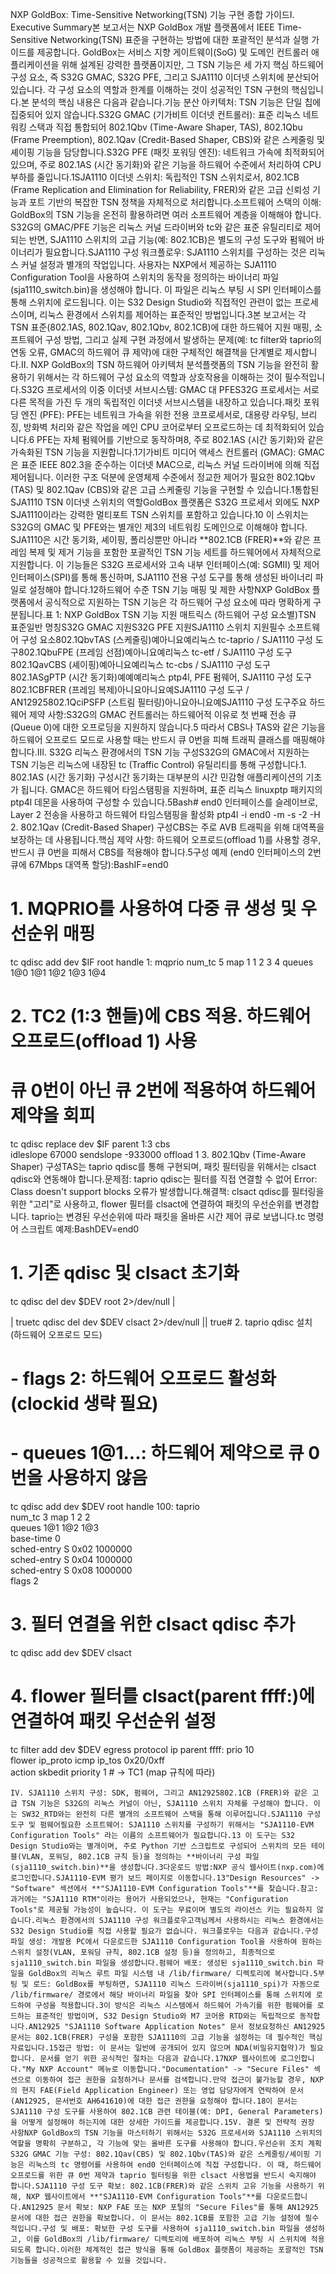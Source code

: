 NXP GoldBox: Time-Sensitive Networking(TSN) 기능 구현 종합 가이드I. Executive Summary본 보고서는 NXP GoldBox 개발 플랫폼에서 IEEE Time-Sensitive Networking(TSN) 표준을 구현하는 방법에 대한 포괄적인 분석과 실행 가이드를 제공합니다. GoldBox는 서비스 지향 게이트웨이(SoG) 및 도메인 컨트롤러 애플리케이션을 위해 설계된 강력한 플랫폼이지만, 그 TSN 기능은 세 가지 핵심 하드웨어 구성 요소, 즉 S32G GMAC, S32G PFE, 그리고 SJA1110 이더넷 스위치에 분산되어 있습니다. 각 구성 요소의 역할과 한계를 이해하는 것이 성공적인 TSN 구현의 핵심입니다.본 분석의 핵심 내용은 다음과 같습니다.기능 분산 아키텍처: TSN 기능은 단일 칩에 집중되어 있지 않습니다.S32G GMAC (기가비트 이더넷 컨트롤러): 표준 리눅스 네트워킹 스택과 직접 통합되어 802.1Qbv (Time-Aware Shaper, TAS), 802.1Qbu (Frame Preemption), 802.1Qav (Credit-Based Shaper, CBS)와 같은 스케줄링 및 셰이핑 기능을 담당합니다.S32G PFE (패킷 포워딩 엔진): 네트워크 가속에 최적화되어 있으며, 주로 802.1AS (시간 동기화)와 같은 기능을 하드웨어 수준에서 처리하여 CPU 부하를 줄입니다.1SJA1110 이더넷 스위치: 독립적인 TSN 스위치로서, 802.1CB (Frame Replication and Elimination for Reliability, FRER)와 같은 고급 신뢰성 기능과 포트 기반의 복잡한 TSN 정책을 자체적으로 처리합니다.소프트웨어 스택의 이해: GoldBox의 TSN 기능을 온전히 활용하려면 여러 소프트웨어 계층을 이해해야 합니다. S32G의 GMAC/PFE 기능은 리눅스 커널 드라이버와 tc와 같은 표준 유틸리티로 제어되는 반면, SJA1110 스위치의 고급 기능(예: 802.1CB)은 별도의 구성 도구와 펌웨어 바이너리가 필요합니다.SJA1110 구성 워크플로우: SJA1110 스위치를 구성하는 것은 리눅스 커널 설정과 별개의 작업입니다. 사용자는 NXP에서 제공하는 SJA1110 Configuration Tool을 사용하여 스위치의 동작을 정의하는 바이너리 파일(sja1110_switch.bin)을 생성해야 합니다. 이 파일은 리눅스 부팅 시 SPI 인터페이스를 통해 스위치에 로드됩니다. 이는 S32 Design Studio와 직접적인 관련이 없는 프로세스이며, 리눅스 환경에서 스위치를 제어하는 표준적인 방법입니다.3본 보고서는 각 TSN 표준(802.1AS, 802.1Qav, 802.1Qbv, 802.1CB)에 대한 하드웨어 지원 매핑, 소프트웨어 구성 방법, 그리고 실제 구현 과정에서 발생하는 문제(예: tc filter와 taprio의 연동 오류, GMAC의 하드웨어 큐 제약)에 대한 구체적인 해결책을 단계별로 제시합니다.II. NXP GoldBox의 TSN 하드웨어 아키텍처 분석플랫폼의 TSN 기능을 완전히 활용하기 위해서는 각 하드웨어 구성 요소의 역할과 상호작용을 이해하는 것이 필수적입니다.S32G 프로세서의 이중 이더넷 서브시스템: GMAC 대 PFES32G 프로세서는 서로 다른 목적을 가진 두 개의 독립적인 이더넷 서브시스템을 내장하고 있습니다.패킷 포워딩 엔진 (PFE): PFE는 네트워크 가속을 위한 전용 코프로세서로, 대용량 라우팅, 브리징, 방화벽 처리와 같은 작업을 메인 CPU 코어로부터 오프로드하는 데 최적화되어 있습니다.6 PFE는 자체 펌웨어를 기반으로 동작하며8, 주로 802.1AS (시간 동기화)와 같은 가속화된 TSN 기능을 지원합니다.1기가비트 미디어 액세스 컨트롤러 (GMAC): GMAC은 표준 IEEE 802.3을 준수하는 이더넷 MAC으로, 리눅스 커널 드라이버에 의해 직접 제어됩니다. 이러한 구조 덕분에 운영체제 수준에서 정교한 제어가 필요한 802.1Qbv (TAS) 및 802.1Qav (CBS)와 같은 고급 스케줄링 기능을 구현할 수 있습니다.1통합된 SJA1110 TSN 이더넷 스위치의 역할GoldBox 플랫폼은 S32G 프로세서 외에도 NXP SJA1110이라는 강력한 멀티포트 TSN 스위치를 포함하고 있습니다.10 이 스위치는 S32G의 GMAC 및 PFE와는 별개인 제3의 네트워킹 도메인으로 이해해야 합니다. SJA1110은 시간 동기화, 셰이핑, 폴리싱뿐만 아니라 **802.1CB (FRER)**와 같은 프레임 복제 및 제거 기능을 포함한 포괄적인 TSN 기능 세트를 하드웨어에서 자체적으로 지원합니다. 이 기능들은 S32G 프로세서와 고속 내부 인터페이스(예: SGMII) 및 제어 인터페이스(SPI)를 통해 통신하며, SJA1110 전용 구성 도구를 통해 생성된 바이너리 파일로 설정해야 합니다.12하드웨어 수준 TSN 기능 매핑 및 제한 사항NXP GoldBox 플랫폼에서 공식적으로 지원하는 TSN 기능은 각 하드웨어 구성 요소에 따라 명확하게 구분됩니다.표 1: NXP GoldBox TSN 기능 지원 매트릭스 (하드웨어 구성 요소별)TSN 표준일반 명칭S32G GMAC 지원S32G PFE 지원SJA1110 스위치 지원필수 소프트웨어 구성 요소802.1QbvTAS (스케줄링)예아니요예리눅스 tc-taprio / SJA1110 구성 도구802.1QbuFPE (프레임 선점)예아니요예리눅스 tc-etf / SJA1110 구성 도구802.1QavCBS (셰이핑)예아니요예리눅스 tc-cbs / SJA1110 구성 도구802.1ASgPTP (시간 동기화)예예예리눅스 ptp4l, PFE 펌웨어, SJA1110 구성 도구802.1CBFRER (프레임 복제)아니요아니요예SJA1110 구성 도구 / AN12925802.1QciPSFP (스트림 필터링)아니요아니요예SJA1110 구성 도구주요 하드웨어 제약 사항:S32G의 GMAC 컨트롤러는 하드웨어적 이유로 첫 번째 전송 큐(Queue 0)에 대한 오프로딩을 지원하지 않습니다.5 따라서 CBS나 TAS와 같은 기능을 하드웨어 오프로드 모드로 사용할 때는 반드시 큐 0번을 피해 트래픽 클래스를 매핑해야 합니다.III. S32G 리눅스 환경에서의 TSN 기능 구성S32G의 GMAC에서 지원하는 TSN 기능은 리눅스에 내장된 tc (Traffic Control) 유틸리티를 통해 구성합니다.1. 802.1AS (시간 동기화) 구성시간 동기화는 대부분의 시간 민감형 애플리케이션의 기초가 됩니다. GMAC은 하드웨어 타임스탬핑을 지원하며, 표준 리눅스 linuxptp 패키지의 ptp4l 데몬을 사용하여 구성할 수 있습니다.5Bash# end0 인터페이스를 슬레이브로, Layer 2 전송을 사용하고 하드웨어 타임스탬핑을 활성화
ptp4l -i end0 -m -s -2 -H
2. 802.1Qav (Credit-Based Shaper) 구성CBS는 주로 AVB 트래픽을 위해 대역폭을 보장하는 데 사용됩니다.핵심 제약 사항: 하드웨어 오프로드(offload 1)를 사용할 경우, 반드시 큐 0번을 피해서 CBS를 적용해야 합니다.5구성 예제 (end0 인터페이스의 2번 큐에 67Mbps 대역폭 할당):BashIF=end0

# 1. MQPRIO를 사용하여 다중 큐 생성 및 우선순위 매핑
tc qdisc add dev $IF root handle 1: mqprio num_tc 5 map 1 1 2 3 4 queues 1@0 1@1 1@2 1@3 1@4

# 2. TC2 (1:3 핸들)에 CBS 적용. 하드웨어 오프로드(offload 1) 사용
#    큐 0번이 아닌 큐 2번에 적용하여 하드웨어 제약을 회피
tc qdisc replace dev $IF parent 1:3 cbs \
    idleslope 67000 sendslope -933000 offload 1
3. 802.1Qbv (Time-Aware Shaper) 구성TAS는 taprio qdisc를 통해 구현되며, 패킷 필터링을 위해서는 clsact qdisc와 연동해야 합니다.문제점: taprio qdisc는 필터를 직접 연결할 수 없어 Error: Class doesn't support blocks 오류가 발생합니다.해결책: clsact qdisc를 필터링을 위한 "고리"로 사용하고, flower 필터를 clsact에 연결하여 패킷의 우선순위를 변경합니다. taprio는 변경된 우선순위에 따라 패킷을 올바른 시간 제어 큐로 보냅니다.tc 명령어 스크립트 예제:BashDEV=end0

# 1. 기존 qdisc 및 clsact 초기화
tc qdisc del dev $DEV root 2>/dev/null |

| truetc qdisc del dev $DEV clsact 2>/dev/null || true# 2. taprio qdisc 설치 (하드웨어 오프로드 모드)
#    - flags 2: 하드웨어 오프로드 활성화 (clockid 생략 필요)
#    - queues 1@1...: 하드웨어 제약으로 큐 0번을 사용하지 않음
tc qdisc add dev $DEV root handle 100: taprio \
    num_tc 3 map 1 2 2 \
    queues 1@1 1@2 1@3 \
    base-time 0 \
    sched-entry S 0x02 1000000 \
    sched-entry S 0x04 1000000 \
    sched-entry S 0x08 1000000 \
    flags 2

# 3. 필터 연결을 위한 clsact qdisc 추가
tc qdisc add dev $DEV clsact

# 4. flower 필터를 clsact(parent ffff:)에 연결하여 패킷 우선순위 설정
tc filter add dev $DEV egress protocol ip parent ffff: prio 10 \
    flower ip_proto icmp ip_tos 0x20/0xff \
    action skbedit priority 1 # -> TC1 (map 규칙에 따라)
```
IV. SJA1110 스위치 구성: SDK, 펌웨어, 그리고 AN12925802.1CB (FRER)와 같은 고급 TSN 기능은 S32G의 리눅스 커널이 아닌, SJA1110 스위치 자체를 구성해야 합니다. 이는 SW32_RTD와는 완전히 다른 별개의 소프트웨어 스택을 통해 이루어집니다.SJA1110 구성 도구 및 펌웨어필요한 소프트웨어: SJA1110 스위치를 구성하기 위해서는 "SJA1110-EVM Configuration Tools" 라는 이름의 소프트웨어가 필요합니다.13 이 도구는 S32 Design Studio와는 별개이며, 주로 Python 기반 스크립트로 구성되어 스위치의 모든 테이블(VLAN, 포워딩, 802.1CB 규칙 등)을 정의하는 **바이너리 구성 파일(sja1110_switch.bin)**을 생성합니다.3다운로드 방법:NXP 공식 웹사이트(nxp.com)에 로그인합니다.SJA1110-EVM 평가 보드 페이지로 이동합니다.13"Design Resources" -> "Software" 섹션에서 **"SJA1110-EVM Configuration Tools"**를 찾습니다.참고: 과거에는 "SJA1110 RTM"이라는 용어가 사용되었으나, 현재는 "Configuration Tools"로 제공될 가능성이 높습니다. 이 도구는 무료이며 별도의 라이선스 키는 필요하지 않습니다.리눅스 환경에서의 SJA1110 구성 워크플로우고객님께서 사용하시는 리눅스 환경에서는 S32 Design Studio를 직접 사용할 필요가 없습니다. 워크플로우는 다음과 같습니다.구성 파일 생성: 개발용 PC에서 다운로드한 SJA1110 Configuration Tool을 사용하여 원하는 스위치 설정(VLAN, 포워딩 규칙, 802.1CB 설정 등)을 정의하고, 최종적으로 sja1110_switch.bin 파일을 생성합니다.펌웨어 배포: 생성된 sja1110_switch.bin 파일을 GoldBox의 리눅스 루트 파일 시스템 내 /lib/firmware/ 디렉토리에 복사합니다.5부팅 및 로드: GoldBox를 부팅하면, SJA1110 리눅스 드라이버(sja1110_spi)가 자동으로 /lib/firmware/ 경로에서 해당 바이너리 파일을 찾아 SPI 인터페이스를 통해 스위치에 로드하여 구성을 적용합니다.3이 방식은 리눅스 시스템에서 하드웨어 가속기를 위한 펌웨어를 로드하는 표준적인 방법이며, S32 Design Studio와 M7 코어용 RTD와는 독립적으로 동작합니다.AN12925 "SJA1110 Software Application Notes" 문서 정보요청하신 AN12925 문서는 802.1CB(FRER) 구성을 포함한 SJA1110의 고급 기능을 설정하는 데 필수적인 핵심 자료입니다.15접근 방법: 이 문서는 일반에 공개되어 있지 않으며 NDA(비밀유지협약)가 필요합니다. 문서를 얻기 위한 공식적인 절차는 다음과 같습니다.17NXP 웹사이트에 로그인합니다."My NXP Account" 메뉴로 이동합니다."Documentation" -> "Secure Files" 섹션으로 이동하여 접근 권한을 요청하거나 문서를 검색합니다.만약 접근이 불가능할 경우, NXP의 현지 FAE(Field Application Engineer) 또는 영업 담당자에게 연락하여 문서(AN12925, 문서번호 AH641610)에 대한 접근 권한을 요청해야 합니다.18이 문서는 SJA1110 구성 도구를 사용하여 802.1CB 관련 테이블(예: DPI, General Parameters)을 어떻게 설정해야 하는지에 대한 상세한 가이드를 제공합니다.15V. 결론 및 전략적 권장 사항NXP GoldBox의 TSN 기능을 마스터하기 위해서는 S32G 프로세서와 SJA1110 스위치의 역할을 명확히 구분하고, 각 기능에 맞는 올바른 도구를 사용해야 합니다.우선순위 조치 계획S32G GMAC 기능 구성: 802.1Qav(CBS) 및 802.1Qbv(TAS)와 같은 스케줄링/셰이핑 기능은 리눅스의 tc 명령어를 사용하여 end0 인터페이스에 직접 구성합니다. 이 때, 하드웨어 오프로드를 위한 큐 0번 제약과 taprio 필터링을 위한 clsact 사용법을 반드시 숙지해야 합니다.SJA1110 구성 도구 확보: 802.1CB(FRER)와 같은 스위치 고유 기능을 사용하기 위해, NXP 웹사이트에서 **"SJA1110-EVM Configuration Tools"**를 다운로드합니다.AN12925 문서 확보: NXP FAE 또는 NXP 포털의 "Secure Files"를 통해 AN12925 문서에 대한 접근 권한을 확보합니다. 이 문서는 802.1CB를 포함한 고급 기능 설정에 필수적입니다.구성 및 배포: 확보한 구성 도구를 사용하여 sja1110_switch.bin 파일을 생성하고, 이를 GoldBox의 /lib/firmware/ 디렉토리에 배포하여 리눅스 부팅 시 스위치에 적용되도록 합니다.이러한 체계적인 접근 방식을 통해 GoldBox 플랫폼이 제공하는 포괄적인 TSN 기능들을 성공적으로 활용할 수 있을 것입니다.
